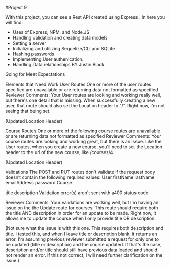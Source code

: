 #Project 9

With this project, you can see a Rest API created using Express . In here you will find:

- Uses of Express, NPM, and Node.JS
- Handling validation and creating data models 
- Setting a server
- Initializing and utilizing Sequelize/CLI and SQLite
- Hashing passwords
- Implementing User authenication. 
- Handling Data relationships
BY Justin Black

Going for Meet Expectations

Elements that Need Work
User Routes
One or more of the user routes specified are unavailable or are returning data not formatted as specified
Reviewer Comments:
Your User routes are looking and working really well, but there's one detail that is missing. When successfully creating a new user, that route should also set the Location header to "/". Right now, I'm not seeing that being set.

(Updated Location Header)



Course Routes
One or more of the following course routes are unavailable or are returning data not formatted as specified
Reviewer Comments:
Your course routes are looking and working great, but there is an issue. Like the User routes, when you create a new course, you'll need to set the Location header to the url of the new course, like /courses/4.

(Updated Location Header)


Validations
The POST and PUT routes don't validate if the request body doesn’t contain the following required values:
User
firstName
lastName
emailAddress
password
Course

title
description
Validation error(s) aren't sent with a400 status code

Reviewer Comments:
Your validations are working well, but I'm having an issue on the the Update route for courses. This route should require both the title AND description in order for an update to be made. Right now, it allows me to update the course when I only provide title OR description.

(Not sure what the issue is with this one. This requires both description and title. I tested this, and when I leave title or description blank, it returns an error. I'm assuming previous reviewer submitted a request for only one to be updated (title or description) and the course updated. If that's the case, description and/or title should still have previous data loaded and should not render an error. If this not correct, I will need further clarification on the issue.)
